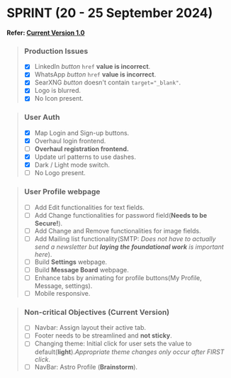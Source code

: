 # SPRINT (20 - 25 September 2024)

**Refer: [Current Version 1.0](https://bcodelabs.com/)**

> ### Production Issues
>
> - [x] LinkedIn *button* `href` **value is incorrect**.
> - [x] WhatsApp *button* `href` **value is incorrect**.
> - [x] SearXNG *button* doesn't contain `target="_blank"`.
> - [x] Logo is blurred.
> - [x] No Icon present.

> ### User Auth
>
> - [x] Map Login and Sign-up buttons.
> - [x] Overhaul login frontend.
> - [ ] **Overhaul registration frontend.**
> - [x] Update url patterns to use dashes.
> - [x] Dark / Light mode switch.
> - [ ] No Logo present.
>

> ### User Profile webpage
> 
> - [ ] Add Edit functionalities for text fields.
> - [ ] Add Change functionalities for password field(**Needs to be Secure!**).
> - [ ] Add Change and Remove functionalities for image fields.
> - [ ] Add Mailing list functionality(SMTP: *Does not have to actually send a newsletter but **laying the foundational work** is important here*).
> - [ ] Build **Settings** webpage.
> - [ ] Build **Message Board** webpage.
> - [ ] Enhance tabs by animating for profile buttons(My Profile, Message, settings).
> - [ ] Mobile responsive.
>

> ### Non-critical Objectives (Current Version)
>
> - [ ] Navbar: Assign layout their active tab.
> - [ ] Footer needs to be streamlined and **not sticky**.
> - [ ] Changing theme: Initial click for user sets the value to default(**light**).*Appropriate theme changes only occur after FIRST click*.
> - [ ] NavBar: Astro Profile (**Brainstorm**).